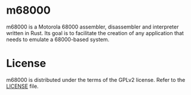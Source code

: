 # m68000

m68000 is a Motorola 68000 assembler, disassembler and interpreter written in Rust. Its goal is to facilitate the creation of any application that needs to emulate a 68000-based system.

# License

m68000 is distributed under the terms of the GPLv2 license. Refer to the [LICENSE](https://github.com/Stovent/m68000/blob/master/LICENSE) file.
